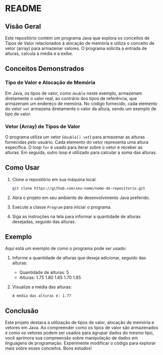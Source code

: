 # README

## Visão Geral

Este repositório contém um programa Java que explora os conceitos de Tipos de Valor relacionados à alocação de memória e utiliza o conceito de vetor (array) para armazenar valores. O programa solicita a entrada de alturas, calcula a média e a exibe.

## Conceitos Demonstrados

### Tipo de Valor e Alocação de Memória

Em Java, os tipos de valor, como `double` neste exemplo, armazenam diretamente o valor real, ao contrário dos tipos de referência, que armazenam um endereço de memória. No código fornecido, cada elemento do vetor `vet` armazena diretamente o valor da altura, sendo um exemplo de tipo de valor.

### Vetor (Array) de Tipos de Valor

O programa utiliza um vetor (`double[] vet`) para armazenar as alturas fornecidas pelo usuário. Cada elemento do vetor representa uma altura específica. O loop `for` é usado para iterar sobre o vetor e receber as alturas. Em seguida, outro loop é utilizado para calcular a soma das alturas.

## Como Usar

1. Clone o repositório em sua máquina local.
   ```bash
   git clone https://github.com/seu-nome/nome-do-repositorio.git
   ```

2. Abra o projeto em seu ambiente de desenvolvimento Java preferido.

3. Execute a classe `Program` para iniciar o programa.

4. Siga as instruções na tela para informar a quantidade de alturas desejadas, seguido das alturas.

## Exemplo

Aqui está um exemplo de como o programa pode ser usado:

1. Informe a quantidade de alturas que deseja adicionar, seguido das alturas:
   - Quantidade de alturas: 5
   - Alturas: 1.75 1.80 1.65 1.70 1.85

2. Visualize a média das alturas:
   ```
   A média das alturas é: 1.77
   ```

## Conclusão

Este projeto destaca a utilização de tipos de valor, alocação de memória e vetores em Java. Ao compreender como os tipos de valor são armazenados e como os vetores podem ser usados para agrupar dados do mesmo tipo, você aprimora sua compreensão sobre manipulação de dados em linguagens de programação. Experimente modificar o código para explorar mais sobre esses conceitos. Bons estudos!
